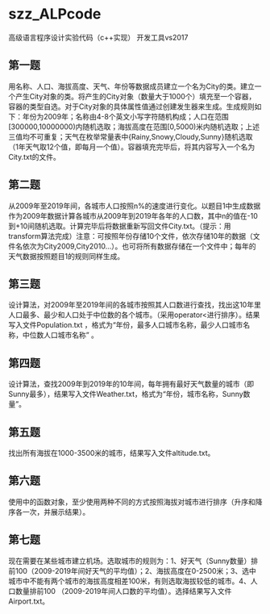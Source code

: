 # szz_ALPcode
高级语言程序设计实验代码（c++实现）  开发工具vs2017
## 第一题
用名称、人口、海拔高度、天气、年份等数据成员建立一个名为City的类。建立一个产生City对象的类。将产生的City对象（数量大于1000个）填充至一个容器，容器的类型自选。对于City对象的具体属性值通过创建发生器来生成。生成规则如下：年份为2009年；名称由4-8个英文小写字符随机构成；人口在范围[300000,10000000)内随机选取；海拔高度在范围[0,5000)米内随机选取；上述三值均不可重复；天气在枚举常量表中{Rainy,Snowy,Cloudy,Sunny}随机选取（1年天气取12个值，即每月一个值）。容器填充完毕后，将其内容写入一个名为City.txt的文件。
## 第二题
从2009年至2019年间，各城市人口按照n%的速度进行变化。以题目1中生成数据作为2009年数据计算各城市从2009年到2019年各年的人口数，其中n的值在-10到+10间随机选取。计算完毕后将数据重新写回文件City.txt。（提示：用transform算法完成）注意：可按照年份存储10个文件，依次存储10年的数据（文件名依次为City2009,City2010…）。也可将所有数据存储在一个文件中；每年的天气数据按照题目1的规则同样生成。
## 第三题
设计算法，对2009年至2019年间的各城市按照其人口数进行查找，找出这10年里人口最多、最少和人口处于中位数的各个城市。（采用operator<进行排序）。结果写入文件Population.txt ，格式为“年份，最多人口城市名称，最少人口城市名称，中位数人口城市名称” 。
## 第四题
设计算法，查找2009年到2019年的10年间，每年拥有最好天气数量的城市（即Sunny最多），结果写入文件Weather.txt，格式为“年份，城市名称，Sunny数量”。
## 第五题
找出所有海拔在1000-3500米的城市，结果写入文件altitude.txt。
## 第六题
使用<functional>中的函数对象，至少使用两种不同的方式按照海拔对城市进行排序（升序和降序各一次，并展示结果）。
## 第七题
  现在需要在某些城市建立机场。选取城市的规则为：1、好天气（Sunny数量）排前100（2009-2019年间好天气的平均值）；2、海拔高度在0-2500米；3、选中城市中不能有两个城市的海拔高度相差100米，有则选取海拔较低的城市。4、人口数量排前100 （2009-2019年间人口数的平均值）。选择结果写入文件Airport.txt。
